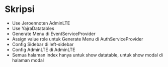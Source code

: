 # Skripsi
- Use Jeroennoten AdminLTE
- Use YajraDatatables
- Generate Menu di EventServiceProvider
- Assign value role untuk Generate Menu di AuthServiceProvider
- Config Sidebar di left-sidebar
- Config AdminLTE di AdminLTE
- Semua halaman index hanya untuk show datatable, untuk show modal di halaman modal
